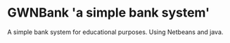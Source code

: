 # GWNBank 'a simple bank system'
<p>A simple bank system for educational purposes. Using Netbeans and java.</p>
